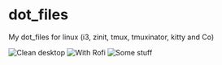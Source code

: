 # dot_files

My dot_files for linux (i3, zinit, tmux, tmuxinator, kitty and Co)

![Clean desktop](https://raw.githubusercontent.com/crivotz/dot_files/master/extras/screenshots/clean.png)
![With Rofi](https://raw.githubusercontent.com/crivotz/dot_files/master/extras/screenshots/rofi.png)
![Some stuff](https://raw.githubusercontent.com/crivotz/dot_files/master/extras/screenshots/some_stuff.png)
